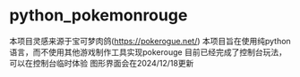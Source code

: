 # python_pokemonrouge
本项目灵感来源于宝可梦肉鸽(https://pokerogue.net/)
本项目旨在使用纯python语言，而不使用其他游戏制作工具实现pokerouge
目前已经完成了控制台玩法，可以在控制台临时体验
图形界面会在2024/12/18更新

